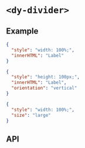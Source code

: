 # `<dy-divider>`

## Example

<gbp-example name="dy-divider" src="https://esm.sh/duoyun-ui/elements/divider">

```json
{
  "style": "width: 100%;",
  "innerHTML": "Label"
}
```

</gbp-example>

<gbp-example name="dy-divider" src="https://esm.sh/duoyun-ui/elements/divider">

```json
{
  "style": "height: 100px;",
  "innerHTML": "Label",
  "orientation": "vertical"
}
```

</gbp-example>

<gbp-example name="dy-divider" src="https://esm.sh/duoyun-ui/elements/divider">

```json
{
  "style": "width: 100%;",
  "size": "large"
}
```

</gbp-example>

## API

<gbp-api src="/src/elements/divider.ts"></gbp-api>

